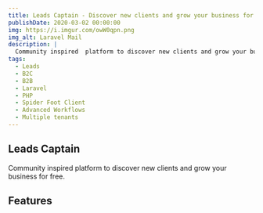 ```yaml
---
title: Leads Captain - Discover new clients and grow your business for free.
publishDate: 2020-03-02 00:00:00
img: https://i.imgur.com/owW0qpn.png
img_alt: Laravel Mail
description: |
  Community inspired  platform to discover new clients and grow your business for free. The platform is easy to use and integrate with your existing mail system.
tags:
  - Leads
  - B2C
  - B2B
  - Laravel
  - PHP
  - Spider Foot Client
  - Advanced Workflows
  - Multiple tenants
---
```


## Leads Captain
Community inspired platform to discover new clients and grow your business for free.



## Features
